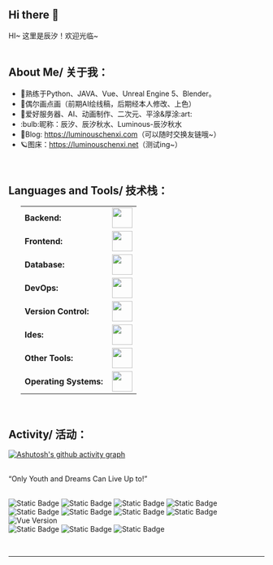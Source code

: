 ## Hi there 👋

HI~
这里是辰汐！欢迎光临~<br><br>

## About Me/ 关于我：
<ul>
 	<li>🚩熟练于Python、JAVA、Vue、Unreal Engine 5、Blender。</li>
 	<li>🐝偶尔画点画（前期AI绘线稿，后期经本人修改、上色）</li>
  <li>👻爱好服务器、AI、动画制作、二次元、平涂&厚涂:art: </li>
 	<li>:bulb:昵称：辰汐、辰汐秋水、Luminous-辰汐秋水</li>
 	<li>🌌Blog: <a href="https://luminouschenxi.com">https://luminouschenxi.com</a>（可以随时交换友链哦~）</li>
  <li>🪐图床：<a href="https://luminouschenxi.net">https://luminouschenxi.net</a>（测试ing~）</li>
</ul>
<br>

## Languages and Tools/ 技术栈：
<ul>
<!-- <h3 align="left">Languages and Tools:</h3> -->
<table>
    <tr>
        <td style="font-weight: bold; padding-right: 10px; vertical-align: center; border: none;">Backend:</td>
        <td><img height="40" src="https://skillicons.dev/icons?i=php,java,python,nodejs,nginx"/></td>
    </tr>
    <tr>
        <td style="font-weight: bold; padding-right: 10px; vertical-align: center;">Frontend:</td>
        <td><img height="40" src="https://skillicons.dev/icons?i=vue,html,css,sass,js,ts"/></td>
    </tr>
    <tr>
        <td style="font-weight: bold; padding-right: 10px; vertical-align: center; border: none;">Database:</td>
        <td><img height="40" src="https://skillicons.dev/icons?i=mysql,mongodb"/></td>
    </tr>
    <tr>
        <td style="font-weight: bold; padding-right: 10px; vertical-align: center; border: none;">DevOps:</td>
        <td><img height="40" src="https://skillicons.dev/icons?i=docker,kubernetes,"/></td>
    </tr>
    <tr>
        <td style="font-weight: bold; padding-right: 10px; vertical-align: center; border: none;">Version Control:</td>
        <td><img height="40" src="https://skillicons.dev/icons?i=git,github,gitlab,"/></td>
    </tr>
    <tr>
        <td style="font-weight: bold; padding-right: 10px; vertical-align: center; border: none;">Ides:</td>
        <td><img height="40" src="https://skillicons.dev/icons?i=vscode,phpstorm,visualstudio,webstorm"/></td>
    </tr>
    <tr>
        <td style="font-weight: bold; padding-right: 10px; vertical-align: center; border: none;">Other Tools:</td>
        <td><img height="40" src="https://skillicons.dev/icons?i=anaconda,pyorch,blender,github,wordpress,ae,ps,xd,postman,bash"/></td>
    </tr>
    <tr>
        <td style="font-weight: bold; padding-right: 10px; vertical-align: center; border: none;">Operating Systems:</td>
        <td><img height="40" src="https://skillicons.dev/icons?i=windows,ubuntu,debian,alpine"/></td>
    </tr>
</table>
 
<!-- <ul>
 <table>
    <tr>
        <td style="font-weight: bold; padding-right: 10px; vertical-align: center; border: none;">Backend:</td>
        <td><img height="40" src="https://skillicons.dev/icons?i=php,java,cs,net,python,laravel,spring,maven,hibernate,nodejs,fastapi,flask,express,nginx,vite"/></td>
    </tr>
    <tr>
        <td style="font-weight: bold; padding-right: 10px; vertical-align: center;">Frontend:</td>
        <td><img height="40" src="https://skillicons.dev/icons?i=vue,vuetify,react,mui,bootstrap,html,css,sass,js,ts,figma"/></td>
    </tr>
    <tr>
        <td style="font-weight: bold; padding-right: 10px; vertical-align: center; border: none;">Database:</td>
        <td><img height="40" src="https://skillicons.dev/icons?i=mysql,postgresql,mongodb,elasticsearch"/></td>
    </tr>
    <tr>
        <td style="font-weight: bold; padding-right: 10px; vertical-align: center; border: none;">DevOps:</td>
        <td><img height="40" src="https://skillicons.dev/icons?i=docker,kubernetes,gcp,terraform,jenkins,githubactions,gitlarun"/></td>
    </tr>
    <tr>
        <td style="font-weight: bold; padding-right: 10px; vertical-align: center; border: none;">Automated test:</td>
        <td><img height="40" src="https://skillicons.dev/icons?i=selenium,jest,pytest,phpunit"/></td>
    </tr>
    <tr>
        <td style="font-weight: bold; padding-right: 10px; vertical-align: center; border: none;">Version Control:</td>
        <td><img height="40" src="https://skillicons.dev/icons?i=git,github"/></td>
    </tr>
    <tr>
        <td style="font-weight: bold; padding-right: 10px; vertical-align: center; border: none;">Ides:</td>
        <td><img height="40" src="https://skillicons.dev/icons?i=vscode,phpstorm,eclipse,visualstudio,webstorm,sublime"/></td>
    </tr>
    <tr>
        <td style="font-weight: bold; padding-right: 10px; vertical-align: center; border: none;">Other Tools:</td>
        <td><img height="40" src="https://skillicons.dev/icons?i=anaconda,pytorch,unity,unreal,blender,ae,ps,xd,bash"/></td>
    </tr>
    <tr>
        <td style="font-weight: bold; padding-right: 10px; vertical-align: center; border: none;">Operating Systems:</td>
        <td><img height="40" src="https://skillicons.dev/icons?i=windows,ubuntu,debian,alpine"/></td>
    </tr>
</table></ul> -->

</ul>
<br>

## Activity/ 活动：

<!-- <h3 align="left">Activity:</h3> -->
[![Ashutosh's github activity graph](https://github-readme-activity-graph.vercel.app/graph?username=luminous-ChenXi&bg_color=100f0f&color=4c5e9e&line=4c569e&point=403e41&area=true&hide_border=true)](https://github.com/ashutosh00710/github-readme-activity-graph)

<br>
“Only Youth and Dreams Can Live Up to!”
<br>
<br>

![Static Badge](https://img.shields.io/badge/%E8%BE%B0%E6%B1%90-StableDiffusion-orange)
![Static Badge](https://img.shields.io/badge/%E8%BE%B0%E6%B1%90-Live2D-green)
![Static Badge](https://img.shields.io/badge/%E8%BE%B0%E6%B1%90-Unreal%20Engine-black)
![Static Badge](https://img.shields.io/badge/%E8%BE%B0%E6%B1%90-VTuber-pink)
![Static Badge](https://img.shields.io/badge/%E8%BE%B0%E6%B1%90-Sai-blue)
![Static Badge](https://img.shields.io/badge/%E8%BE%B0%E6%B1%90-Git-red)
![Static Badge](https://img.shields.io/badge/%E8%BE%B0%E6%B1%90-Docker-blue)
![Static Badge](https://img.shields.io/badge/%E8%BE%B0%E6%B1%90-linux-black)
![Vue Version](https://img.shields.io/badge/Vue-3.0-brightgreen.svg)
<br>
![Static Badge](https://img.shields.io/badge/python-3670A0?style=for-the-badge&amp;logo=python&amp;logoColor=white)
![Static Badge](https://img.shields.io/badge/html5-%23E34F26.svg?style=for-the-badge&amp;logo=html5&amp;logoColor=white)
![Static Badge](https://img.shields.io/badge/css-%231572B6.svg?style=for-the-badge&amp;logo=css3&amp;logoColor=white)

<!-- <div align="left">
 <img height="180em" src="https://github-readme-stats.vercel.app/api?username=luminous-ChenXi&show_icons=true&locale=en&layout=compact&theme=tokyonight" alt="luminous-ChenXi"/>
</div>
 <div align="center">
  <a href="https://github.com/luminous-ChenXi">
    <img height="180em" src="https://github-readme-stats.vercel.app/api/top-langs?username=luminous-ChenXi&show_icons=true&locale=en&layout=compact&theme=tokyonight" alt="luminous-ChenXi"/>
    <img height="180em" src="https://github-readme-stats.vercel.app/api?username=luminous-ChenXi&show_icons=true&locale=en&layout=compact&theme=tokyonight" alt="luminous-ChenXi"/>
  </a>
</div>
<p align="center">
  <a href="https://github.com/luminous-ChenXi">
    <img src="https://github-readme-streak-stats.herokuapp.com/?user=luminous-ChenXi&&theme=tokyonight" alt="luminous-ChenXi" />
  </a>
</p>
-->

&nbsp;

------
